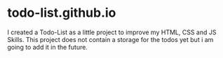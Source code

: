 # todo-list.github.io
I created a Todo-List as a little project to improve my HTML, CSS and JS Skills. This project does not contain a storage for the todos yet but i am going to add it in the future. 
